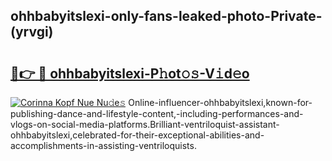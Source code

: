 ## ohhbabyitslexi-only-fans​-leaked-photo​-Private-(yrvgi)


# <h2><a href="https://mediaupload.pro?title=ohhbabyitslexi&ref=git">🔗👉 🔴 ohhbabyitslexi-P𝚑ot𝚘𝚜-V𝚒d𝚎o</a></h2>

[![Corinna Kopf Nue Nu𝚍e𝚜](https://i.imgur.com/0qMVB7G.gif)](https://mediaupload.pro?title=ohhbabyitslexi&ref=git)
Online-influencer-ohhbabyitslexi,known-for-publishing-dance-and-lifestyle-content,-including-performances-and-vlogs-on-social-media-platforms.Brilliant-ventriloquist-assistant-ohhbabyitslexi,celebrated-for-their-exceptional-abilities-and-accomplishments-in-assisting-ventriloquists.  